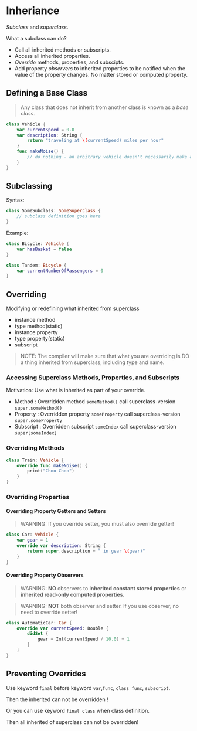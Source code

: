 # Inheriance

_Subclass_ and _superclass_.

What a subclass can do?

- Call all inherited methods or subscripts.
- Access all inherited properties.
- _Override_ methods, properties, and subscipts.
- Add property _observers_ to inherited properties to be notified when the value of the property changes. No matter stored or computed property.

## Defining a Base Class

> Any class that does not inherit from another class is known as a _base class_.

```swift
class Vehicle {
    var currentSpeed = 0.0
    var description: String {
        return "traveling at \(currentSpeed) miles per hour"
    }
    func makeNoise() {
        // do nothing - an arbitrary vehicle doesn't necessarily make a noise
    }
}
```

## Subclassing

Syntax:

```swift
class SomeSubclass: SomeSuperclass {
    // subclass definition goes here
}
```

Example:

```swift
class Bicycle: Vehicle {
    var hasBasket = false
}

class Tandem: Bicycle {
    var currentNumberOfPassengers = 0
}
```

## Overriding

Modifying or redefining what inherited from superclass

- instance method
- type method(static)
- instance property
- type property(static)
- subscript

> NOTE: The compiler will make sure that what you are overriding is DO a thing inherited from superclass, including type and name.

### Accessing Superclass Methods, Properties, and Subscripts

Motivation: Use what is inherited as part of your override.

- Method : Overridden method `someMethod()` call superclass-version `super.someMethod()`
- Property : Overridden property `someProperty` call superclass-version `super.someProperty`
- Subscript : Overridden subscript `someIndex` call superclass-version `super[someIndex]`

### Overriding Methods

```swift
class Train: Vehicle {
    override func makeNoise() {
        print("Choo Choo")
    }
}
```

### Overriding Properties

#### Overriding Property Getters and Setters

> WARNING: If you override setter, you must also override getter!

```swift
class Car: Vehicle {
    var gear = 1
    override var description: String {
        return super.description + " in gear \(gear)"
    }
}
```

#### Overriding Property Observers

> WARNING: **NO** observers to **inherited constant stored properties** or **inherited read-only computed properties**.

> WARNING: **NOT** both observer and setter. If you use observer, no need to override setter!

```swift
class AutomaticCar: Car {
    override var currentSpeed: Double {
        didSet {
            gear = Int(currentSpeed / 10.0) + 1
        }
    }
}
```

## Preventing Overrides

Use keyword `final` before keyword `var`,`func`, `class func`, `subscript`.

Then the inherited can not be overridden !

Or you can use keyword `final class` when class definition. 

Then all inherited of superclass can not be overridden!


